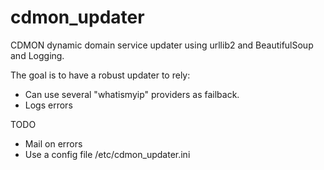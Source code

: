 cdmon_updater
=============

CDMON dynamic domain service updater using urllib2 and BeautifulSoup and Logging.

The goal is to have a robust updater to rely:
- Can use several "whatismyip" providers as failback.
- Logs errors

TODO
- Mail on errors
- Use a config file /etc/cdmon_updater.ini
